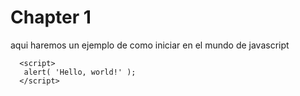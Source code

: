 # Chapter 1
aqui haremos un ejemplo de como iniciar en el mundo de javascript
 ```
   <script>
    alert( 'Hello, world!' );
   </script>
 ```
